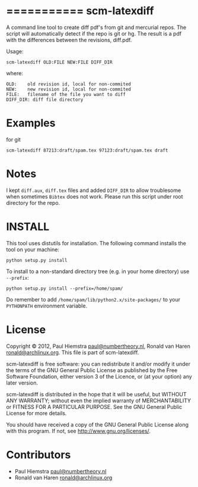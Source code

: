 
===========
scm-latexdiff
===========

A command line tool to create diff pdf's from git and mercurial repos.
The script will automatically detect if the repo is git or hg. The
result is a pdf with the differences between the revisions, diff.pdf.

Usage:

	scm-latexdiff OLD:FILE NEW:FILE DIFF_DIR

where:

	OLD:    old revision id, local for non-commited
	NEW:    new revision id, local for non-commited
	FILE:   filename of the file you want to diff
	DIFF_DIR: diff file directory

Examples
========

for git

	scm-latexdiff 87213:draft/spam.tex 97123:draft/spam.tex draft

Notes
=====

I kept `diff.aux`, `diff.tex` files and added `DIFF_DIR` to allow troublesome when sometimes `Bibtex` does not work. Please run this script under root directory for the repo.

INSTALL
=======

This tool uses distutils for installation. The following command installs
the tool on your machine:

	python setup.py install

To install to a non-standard directory tree (e.g. in your home directory) use
`--prefix`:

	python setup.py install --prefix=/home/spam/

Do remember to add `/home/spam/lib/python2.x/site-packages/` to your `PYTHONPATH` environment variable.

License
=======

Copyright © 2012, Paul Hiemstra <paul@numbertheory.nl>,
Ronald van Haren <ronald@archlinux.org>.
This file is part of scm-latexdiff.

scm-latexdiff is free software: you can redistribute it and/or modify
it under the terms of the GNU General Public License as published by
the Free Software Foundation, either version 3 of the Licence, or
(at your option) any later version.

scm-latexdiff is distributed in the hope that it will be useful,
but WITHOUT ANY WARRANTY; without even the implied warranty of
MERCHANTABILITY or FITNESS FOR A PARTICULAR PURPOSE.  See the
GNU General Public License for more details.

You should have received a copy of the GNU General Public License
along with this program.  If not, see <http://www.gnu.org/licenses/>.


Contributors
============

- Paul Hiemstra <paul@numbertheory.nl>
- Ronald van Haren <ronald@archlinux.org>
